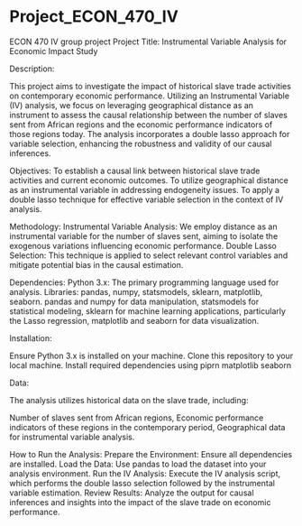 # Project_ECON_470_IV
ECON 470 IV group project
Project Title: Instrumental Variable Analysis for Economic Impact Study

Description:

This
 project aims to investigate the impact of historical slave trade activities on contemporary economic performance. Utilizing an Instrumental Variable (IV) analysis, we focus on leveraging geographical distance as an instrument to assess the causal relationship
 between the number of slaves sent from African regions and the economic performance indicators of those regions today. The analysis incorporates a double lasso approach for variable selection, enhancing the robustness and validity of our causal inferences.


Objectives:
To establish a causal link between historical slave trade activities and current economic outcomes.
To utilize geographical distance as an instrumental variable in addressing endogeneity issues.
To apply a double lasso technique for effective variable selection in the context of IV analysis.

Methodology:
Instrumental Variable Analysis: We employ distance as an instrumental variable for the number of slaves sent, aiming to isolate the exogenous variations influencing economic performance.
Double Lasso Selection: This technique is applied to select relevant control variables and mitigate potential bias in the causal estimation.

Dependencies:
Python 3.x: The primary programming language used for analysis.
Libraries: pandas, numpy, statsmodels, sklearn, matplotlib, seaborn.
pandas and numpy for data manipulation,
statsmodels for statistical modeling,
sklearn for machine learning applications, particularly the Lasso regression,
matplotlib and seaborn for data visualization.

Installation:

Ensure
 Python 3.x is installed on your machine. Clone this repository to your local machine. Install required dependencies using piprn
 matplotlib seaborn 


Data:

The analysis utilizes historical data on the slave trade, including:

Number of slaves sent from African regions,
Economic performance indicators of these regions in the contemporary period,
Geographical data for instrumental variable analysis.

How to Run the Analysis:
Prepare the Environment: Ensure all dependencies are installed.
Load the Data: Use pandas to load the dataset into your analysis environment.
Run the IV Analysis: Execute the IV analysis script, which performs the double lasso selection followed by the instrumental variable estimation.
Review Results: Analyze the output for causal inferences and insights into the impact of the slave trade on economic performance.
